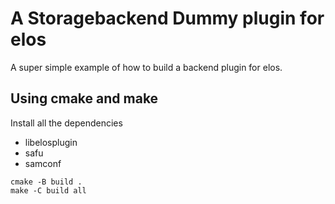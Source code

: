 # A Storagebackend Dummy plugin for elos

A super simple example of how to build a backend plugin for elos.

## Using cmake and make

Install all the dependencies
- libelosplugin
- safu
- samconf

```
cmake -B build .
make -C build all
```
